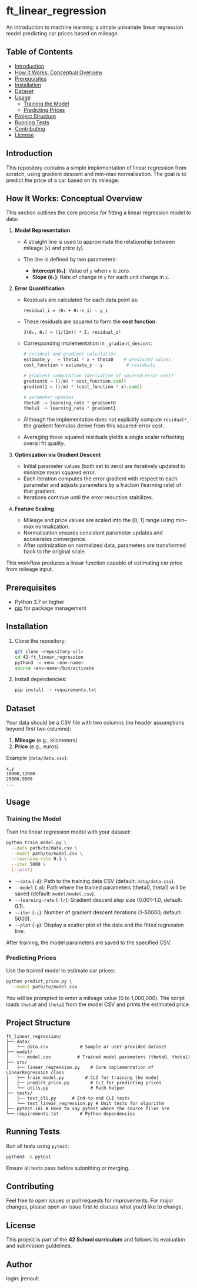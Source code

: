 # ft\_linear\_regression

An introduction to machine learning: a simple univariate linear regression model predicting car prices based on mileage.

## Table of Contents

* [Introduction](#introduction)
* [How it Works: Conceptual Overview](#how-it-works-conceptual-overview)
* [Prerequisites](#prerequisites)
* [Installation](#installation)
* [Dataset](#dataset)
* [Usage](#usage)
	* [Training the Model](#training-the-model)
	* [Predicting Prices](#predicting-prices)
* [Project Structure](#project-structure)
* [Running Tests](#running-tests)
* [Contributing](#contributing)
* [License](#license)

## Introduction

This repository contains a simple implementation of linear regression from scratch, using gradient descent and min-max normalization. The goal is to predict the price of a car based on its mileage.

## How It Works: Conceptual Overview

This section outlines the core process for fitting a linear regression model to data:

1. **Model Representation**

   * A straight line is used to approximate the relationship between mileage (`x`) and price (`y`).
   * The line is defined by two parameters:

	 * **Intercept (`θ₀`)**: Value of `y` when `x` is zero.
	 * **Slope (`θ₁`)**: Rate of change in `y` for each unit change in `x`.

2. **Error Quantification**

   * Residuals are calculated for each data point as:

	 ```text
	 residual_i = (θ₀ + θ₁·x_i) - y_i
	 ```
   * These residuals are squared to form the **cost function**:

	 ```text
	 J(θ₀, θ₁) = (1/(2m)) * Σᵢ residual_i²
	 ```
	* Corresponding implementation in `_gradient_descent`:
		```python
		# residual and gradient calculation
		estimate_y   = theta1 * x + theta0	  # predicted values
		cost_function = estimate_y - y		   # residuals

		# gradient computation (derivative of squared-error cost)
		gradient0 = (1/m) * cost_function.sum()
		gradient1 = (1/m) * (cost_function * x).sum()

		# parameter updates
		theta0 -= learning_rate * gradient0
		theta1 -= learning_rate * gradient1
		```
   * Although the implementation does not explicitly compute `residual²`, the gradient formulas derive from this squared-error cost.
   * Averaging these squared residuals yields a single scalar reflecting overall fit quality.

3. **Optimization via Gradient Descent**

   * Initial parameter values (both set to zero) are iteratively updated to minimize mean squared error.
   * Each iteration computes the error gradient with respect to each parameter and adjusts parameters by a fraction (learning rate) of that gradient.
   * Iterations continue until the error reduction stabilizes.

4. **Feature Scaling**

   * Mileage and price values are scaled into the \[0, 1] range using min–max normalization.
   * Normalization ensures consistent parameter updates and accelerates convergence.
   * After optimization on normalized data, parameters are transformed back to the original scale.

This workflow produces a linear function capable of estimating car price from mileage input.


## Prerequisites

* Python 3.7 or higher
* [pip](https://pip.pypa.io/en/stable/) for package management

## Installation

1. Clone the repository:

   ```bash
   git clone <repository-url>
   cd 42-ft_linear_regression
   python3 -m venv <env-name>
   source <env-name>/bin/activate
   ```
2. Install dependencies:

   ```bash
   pip install -r requirements.txt
   ```

## Dataset

Your data should be a CSV file with two columns (no header assumptions beyond first two columns):

1. **Mileage** (e.g., kilometers)
2. **Price** (e.g., euros)

Example (`data/data.csv`):

```csv
x,y
10000,12000
25000,9000
...
```

## Usage

### Training the Model

Train the linear regression model with your dataset:

```bash
python train_model.py \
  --data path/to/data.csv \
  --model path/to/model.csv \
  --learning-rate 0.1 \
  --iter 5000 \
  [--plot]
```

* `--data` (`-d`): Path to the training data CSV (default: `data/data.csv`).
* `--model` (`-m`): Path where the trained parameters (theta0, theta1) will be saved (default: `model/model.csv`).
* `--learning-rate` (`-lr`): Gradient descent step size (0.001–1.0, default: 0.1).
* `--iter` (`-i`): Number of gradient descent iterations (1–50000, default: 5000).
* `--plot` (`-p`): Display a scatter plot of the data and the fitted regression line.

After training, the model parameters are saved to the specified CSV.

### Predicting Prices

Use the trained model to estimate car prices:

```bash
python predict_price.py \
  --model path/to/model.csv
```

You will be prompted to enter a mileage value (0 to 1,000,000). The script loads `theta0` and `theta1` from the model CSV and prints the estimated price.

## Project Structure

```
ft_linear_regression/
├── data/
│   └── data.csv			# Sample or user-provided dataset
├── model/
│   └── model.csv		   # Trained model parameters (theta0, theta1)
├── src/
│	├── linear_regression.py	# Core implementation of LinearRegression class
│	├── train_model.py		  # CLI for training the model
│	├── predict_price.py		# CLI for predicting prices
│	└── utils.py				# Path helper
├── tests/
│   ├── test_cli.py		 # End-to-end CLI tests
│   └── test_linear_regression.py # Unit tests for algorithm
├── pytest.ini # Used to say pytest where the source files are
└── requirements.txt		# Python dependencies
```

## Running Tests

Run all tests using `pytest`:

```bash
python3 -m pytest
```

Ensure all tests pass before submitting or merging.

## Contributing

Feel free to open issues or pull requests for improvements. For major changes, please open an issue first to discuss what you’d like to change.

## License

This project is part of the **42 School curriculum** and follows its evaluation and submission guidelines.

## Author

login: jrenault
